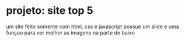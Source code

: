 # projeto: site top 5
 um site feito somente com html, css e javascript  possue um slide e uma funçao para ver melhor as imagens na parte de baixo

